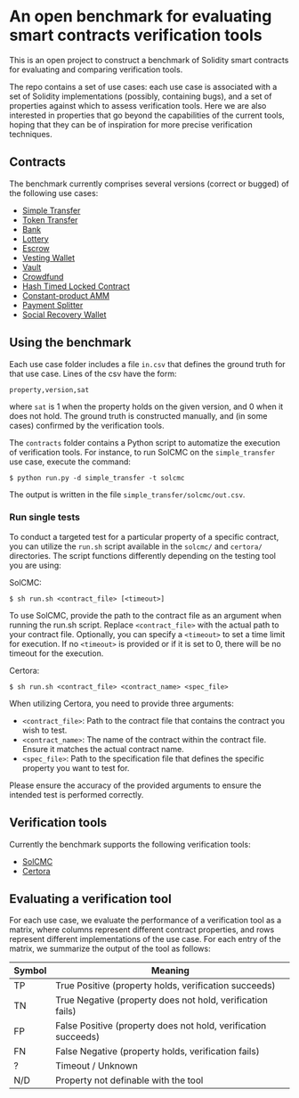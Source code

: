 # An open benchmark for evaluating smart contracts verification tools

This is an open project to construct a benchmark of Solidity smart contracts
for evaluating and comparing verification tools.

The repo contains a set of use cases: each use case is associated with
a set of Solidity implementations (possibly, containing bugs), 
and a set of properties against which to assess verification tools.
Here we are also interested in properties that go beyond the capabilities
of the current tools, hoping that they can be of inspiration for 
more precise verification techniques.

## Contracts

The benchmark currently comprises several versions (correct or bugged) of the following use cases:
- [Simple Transfer](contracts/simple_transfer/)
- [Token Transfer](contracts/token_transfer/)
- [Bank](contracts/bank/)
- [Lottery](contracts/lottery/)
- [Escrow](contracts/escrow/)
- [Vesting Wallet](contracts/vesting_wallet/)
- [Vault](contracts/vault/)
- [Crowdfund](contracts/crowdfund/)
- [Hash Timed Locked Contract](contracts/htlc/)
- [Constant-product AMM](contracts/tinyamm/)
- [Payment Splitter](contracts/payment_splitter/)
- [Social Recovery Wallet](contracts/social_recovery_wallet/)

## Using the benchmark

Each use case folder includes a file `in.csv` that defines the ground truth for
that use case. Lines of the csv have the form:
```
property,version,sat
```
where `sat` is 1 when the property holds on the given version, and 0 when it
does not hold. The ground truth is constructed manually, and (in some cases)
confirmed by the verification tools.

The `contracts` folder contains a Python script to automatize the execution of
verification tools. For instance, to run SolCMC on the `simple_transfer` use
case, execute the command:
```
$ python run.py -d simple_transfer -t solcmc
```
The output is written in the file `simple_transfer/solcmc/out.csv`.

### Run single tests

To conduct a targeted test for a particular property of a specific contract,
you can utilize the `run.sh` script available in the `solcmc/` and `certora/`
directories. The script functions differently depending on the testing tool you
are using:

SolCMC:
```
$ sh run.sh <contract_file> [<timeout>]
```
To use SolCMC, provide the path to the contract file as an argument when
running the run.sh script. Replace `<contract_file>` with the actual path to
your contract file. Optionally, you can specify a `<timeout>` to set a time
limit for execution. If no `<timeout>` is provided or if it is set to 0, there
will be no timeout for the execution.

Certora:
```
$ sh run.sh <contract_file> <contract_name> <spec_file>
```
When utilizing Certora, you need to provide three arguments:
- `<contract_file>`: Path to the contract file that contains the contract you
  wish to test.
- `<contract_name>`: The name of the contract within the contract file. Ensure
  it matches the actual contract name.
- `<spec_file>`: Path to the specification file that defines the specific
  property you want to test for.

Please ensure the accuracy of the provided arguments to ensure the intended test is performed correctly.

## Verification tools

Currently the benchmark supports the following verification tools:
- [SolCMC](https://verify.inf.usi.ch/publications/2022/solcmc-solidity-compiler%E2%80%99s-model-checker)
- [Certora](https://www.certora.com/)

## Evaluating a verification tool

For each use case, we evaluate the performance of a verification tool
as a matrix, where columns represent different contract properties, and
rows represent different implementations of the use case.
For each entry of the matrix, we summarize the output of the tool as follows:

| Symbol | Meaning                                                        |
| ------ | -------                                                        |
| TP     | True Positive  (property holds, verification succeeds)         |
| TN     | True Negative  (property does not hold, verification fails)    |
| FP     | False Positive (property does not hold, verification succeeds) |
| FN     | False Negative (property holds, verification fails)            |
| ?      | Timeout / Unknown                                              |
| N/D    | Property not definable with the tool                           |


